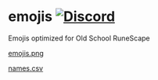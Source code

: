 # emojis [![Discord](https://img.shields.io/discord/384870460640329728.svg?logo=discord)](https://discord.gg/G2kxrnU)

Emojis optimized for Old School RuneScape

[emojis.png](emojis.png)

[names.csv](names.csv)